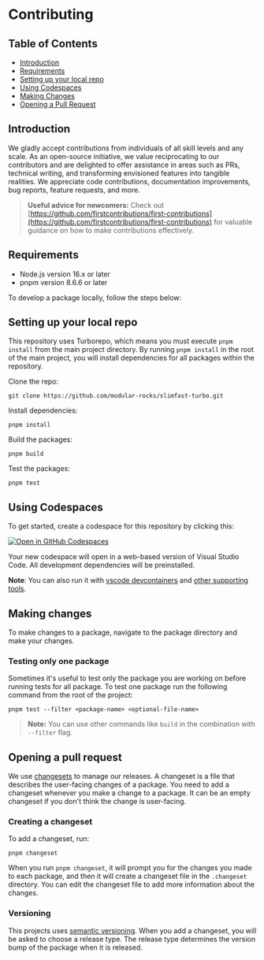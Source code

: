 # Contributing

## Table of Contents

- [Introduction](#introduction)
- [Requirements](#requirements)
- [Setting up your local repo](#setting-up-your-local-repo)
- [Using Codespaces](#using-codespaces)
- [Making Changes](#making-changes)
- [Opening a Pull Request](#opening-a-pull-request)

## Introduction

We gladly accept contributions from individuals of all skill levels and any scale. As an open-source initiative, we value reciprocating to our contributors and are delighted to offer assistance in areas such as PRs, technical writing, and transforming envisioned features into tangible realities. We appreciate code contributions, documentation improvements, bug reports, feature requests, and more.

> **Useful advice for newcomers:**
> Check out [https://github.com/firstcontributions/first-contributions](https://github.com/firstcontributions/first-contributions) for valuable guidance on how to make contributions effectively.

## Requirements

- Node.js version 16.x or later
- pnpm version 8.6.6 or later

To develop a package locally, follow the steps below:

## Setting up your local repo

This repository uses Turborepo, which means you must execute `pnpm install` from the main project directory. By running `pnpm install` in the root of the main project, you will install dependencies for all packages within the repository.

Clone the repo:

```
git clone https://github.com/modular-rocks/slimfast-turbo.git
```

Install dependencies:

```
pnpm install

```

Build the packages:

```
pnpm build
```

Test the packages:

```
pnpm test
```

## Using Codespaces

To get started, create a codespace for this repository by clicking this:

[![Open in GitHub Codespaces](https://github.com/codespaces/badge.svg)](https://codespaces.new/modular-rocks/slimfast-turbo)

Your new codespace will open in a web-based version of Visual Studio Code. All development dependencies will be preinstalled.

**Note**: You can also run it with [vscode devcontainers](https://code.visualstudio.com/docs/devcontainers/containers) and [other supporting tools](https://containers.dev/supporting).

## Making changes

To make changes to a package, navigate to the package directory and make your changes.

### Testing only one package

Sometimes it's useful to test only the package you are working on before running tests for all package. To test one package run the following command from the root of the project:

```
pnpm test --filter <package-name> <optional-file-name>
```

> **Note:** You can use other commands like `build` in the combination with `--filter` flag.

## Opening a pull request

We use [changesets](https://github.com/changesets/changesets) to manage our releases. A changeset is a file that describes the user-facing changes of a package. You need to add a changeset whenever you make a change to a package. It can be an empty changeset if you don't think the change is user-facing.

### Creating a changeset

To add a changeset, run:

```
pnpm changeset
```

When you run `pnpm changeset`, it will prompt you for the changes you made to each package, and then it will create a changeset file in the `.changeset` directory. You can edit the changeset file to add more information about the changes.

### Versioning

This projects uses [semantic versioning](https://semver.org/). When you add a changeset, you will be asked to choose a release type. The release type determines the version bump of the package when it is released.
